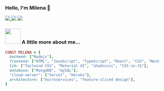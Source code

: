 ### Hello, I'm Milena 🤍
<a href="https://t.me/mi_parfenova" target="_blank"><img src="https://img.shields.io/badge/Telegram-%40mi__parfenova-AEE2FF">
</a>
<a href="mailto:mi_parfenova@mail.ru"><img src="https://img.shields.io/badge/Email-%40mi__parfenova@mail.ru-FFD1DA"></a>
<a href="https://mila-kim.vercel.app/" target="_blank"><img src="https://img.shields.io/badge/Personal%20Site-MilaKim-7A8998"></a>

  
### <img src="https://media.giphy.com/media/VgCDAzcKvsR6OM0uWg/giphy.gif" width="50"> A little more about me...  
```ruby
CONST MILENA = {
  backend: ["Nodejs"],
  frontend: ["HTML", "JavaScript", "TypeScript", "React", "CSS", "Next.js"],
  lib: ["Tailwind CSS", "Material UI", "shadcn/ui", "CSS-in-JS"],
  database: ["MongoDB", "mySQL"],
  "cloud-server": ["Vercel", "Heroku"],
  architecture: ["microservices", "feature-sliced design"],
}
```



